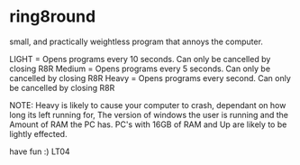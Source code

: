 # ring8round
small, and practically weightless program that annoys the computer.

LIGHT = Opens programs every 10 seconds. Can only be cancelled by closing R8R
Medium = Opens programs every 5 seconds. Can only be cancelled by closing R8R
Heavy = Opens programs every second. Can only be cancelled by closing R8R

NOTE: Heavy is likely to cause your computer to crash, dependant on how long its left running for, The version of windows the user is running and the Amount of RAM the PC has. PC's with 16GB of RAM and Up are likely to be lightly effected. 

have fun :)
LT04
